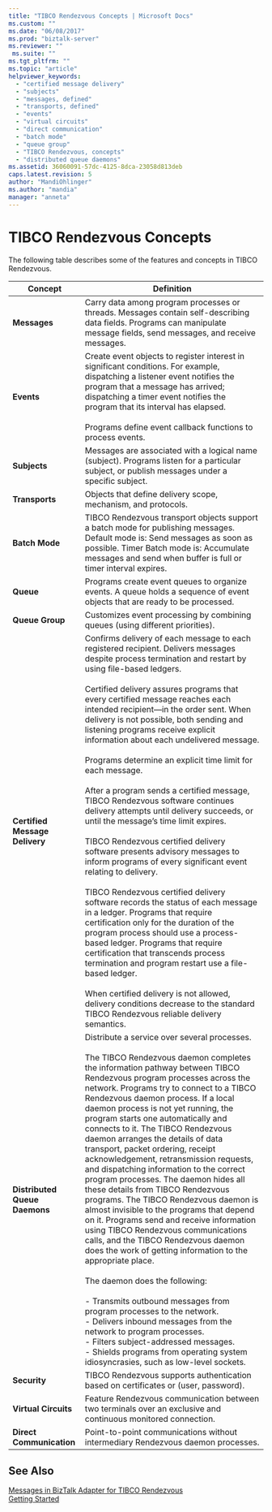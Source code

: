 ```yaml
---
title: "TIBCO Rendezvous Concepts | Microsoft Docs"
ms.custom: ""
ms.date: "06/08/2017"
ms.prod: "biztalk-server"
ms.reviewer: ""
 ms.suite: ""
ms.tgt_pltfrm: ""
ms.topic: "article"
helpviewer_keywords: 
  - "certified message delivery"
  - "subjects"
  - "messages, defined"
  - "transports, defined"
  - "events"
  - "virtual circuits"
  - "direct communication"
  - "batch mode"
  - "queue group"
  - "TIBCO Rendezvous, concepts"
  - "distributed queue daemons"
ms.assetid: 36060091-57dc-4125-8dca-23058d813deb
caps.latest.revision: 5
author: "MandiOhlinger"
ms.author: "mandia"
manager: "anneta"
---
```

# TIBCO Rendezvous Concepts
The following table describes some of the features and concepts in TIBCO Rendezvous.  
  
|Concept|Definition|  
|-------------|----------------|  
|**Messages**|Carry data among program processes or threads. Messages contain self-describing data fields. Programs can manipulate message fields, send messages, and receive messages.|  
|**Events**|Create event objects to register interest in significant conditions. For example, dispatching a listener event notifies the program that a message has arrived; dispatching a timer event notifies the program that its interval has elapsed.<br /><br /> Programs define event callback functions to process events.|  
|**Subjects**|Messages are associated with a logical name (subject). Programs listen for a particular subject, or publish messages under a specific subject.|  
|**Transports**|Objects that define delivery scope, mechanism, and protocols.|  
|**Batch Mode**|TIBCO Rendezvous transport objects support a batch mode for publishing messages. <br />Default mode is: Send messages as soon as possible. Timer Batch mode is: Accumulate messages and send when buffer is full or timer interval expires.|  
|**Queue**|Programs create event queues to organize events. A queue holds a sequence of event objects that are ready to be processed.|  
|**Queue Group**|Customizes event processing by combining queues (using different priorities).|  
|**Certified Message Delivery**|Confirms delivery of each message to each registered recipient. Delivers messages despite process termination and restart by using file-based ledgers.<br /><br /> Certified delivery assures programs that every certified message reaches each intended recipient—in the order sent. When delivery is not possible, both sending and listening programs receive explicit information about each undelivered message.<br /><br /> Programs determine an explicit time limit for each message.<br /><br /> After a program sends a certified message, TIBCO Rendezvous software continues delivery attempts until delivery succeeds, or until the message’s time limit expires.<br /><br /> TIBCO Rendezvous certified delivery software presents advisory messages to inform programs of every significant event relating to delivery.<br /><br /> TIBCO Rendezvous certified delivery software records the status of each message in a ledger. Programs that require certification only for the duration of the program process should use a process-based ledger. Programs that require certification that transcends process termination and program restart use a file-based ledger.<br /><br /> When certified delivery is not allowed, delivery conditions decrease to the standard TIBCO Rendezvous reliable delivery semantics.|  
|**Distributed Queue Daemons**|Distribute a service over several processes.<br /><br /> The TIBCO Rendezvous daemon completes the information pathway between TIBCO Rendezvous program processes across the network. Programs try to connect to a TIBCO Rendezvous daemon process. If a local daemon process is not yet running, the program starts one automatically and connects to it. The TIBCO Rendezvous daemon arranges the details of data transport, packet ordering, receipt acknowledgement, retransmission requests, and dispatching information to the correct program processes. The daemon hides all these details from TIBCO Rendezvous programs. The TIBCO Rendezvous daemon is almost invisible to the programs that depend on it. Programs send and receive information using TIBCO Rendezvous communications calls, and the TIBCO Rendezvous daemon does the work of getting information to the appropriate place.<br /><br /> The daemon does the following:<br /><br /> -   Transmits outbound messages from program processes to the network.<br />-   Delivers inbound messages from the network to program processes.<br />-   Filters subject-addressed messages.<br />-   Shields programs from operating system idiosyncrasies, such as low-level sockets.|  
|**Security**|TIBCO Rendezvous supports authentication based on certificates or (user, password).|  
|**Virtual Circuits**|Feature Rendezvous communication between two terminals over an exclusive and continuous monitored connection.|  
|**Direct Communication**|Point-to-point communications without intermediary Rendezvous daemon processes.|  
  
## See Also  
 [Messages in BizTalk Adapter for TIBCO Rendezvous](../core/messages-in-biztalk-adapter-for-tibco-rendezvous.md)   
 [Getting Started](../core/getting-started-with-biztalk-adapter-for-tibco-rendezvous.md)